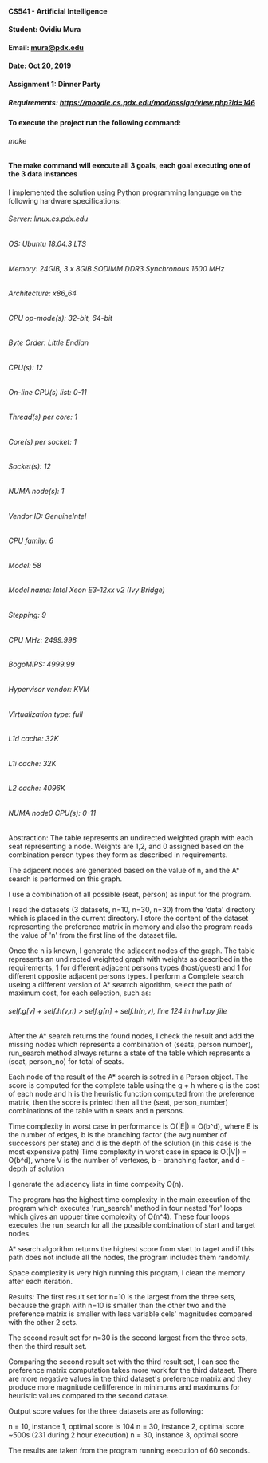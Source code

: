 #### CS541 - Artificial Intelligence
#### Student: Ovidiu Mura
#### Email: mura@pdx.edu
#### Date: Oct 20, 2019
#### Assignment 1: Dinner Party
##### Requirements: https://moodle.cs.pdx.edu/mod/assign/view.php?id=146

#### To execute the project run the following command:
###### make
#### 
#### The make command will execute all 3 goals, each goal executing one of the 3 data instances
#### 

I implemented the solution using Python programming language on the following hardware specifications:

###### Server: linux.cs.pdx.edu
###### OS: Ubuntu 18.04.3 LTS
###### Memory: 24GiB, 3 x 8GiB SODIMM DDR3 Synchronous 1600 MHz
###### Architecture:        x86_64
###### CPU op-mode(s):      32-bit, 64-bit
###### Byte Order:          Little Endian
###### CPU(s):              12
###### On-line CPU(s) list: 0-11
###### Thread(s) per core:  1
###### Core(s) per socket:  1
###### Socket(s):           12
###### NUMA node(s):        1
###### Vendor ID:           GenuineIntel
###### CPU family:          6
###### Model:               58
###### Model name:          Intel Xeon E3-12xx v2 (Ivy Bridge)
###### Stepping:            9
###### CPU MHz:             2499.998
###### BogoMIPS:            4999.99
###### Hypervisor vendor:   KVM
###### Virtualization type: full
###### L1d cache:           32K
###### L1i cache:           32K
###### L2 cache:            4096K
###### NUMA node0 CPU(s):   0-11

Abstraction: The table represents an undirected weighted graph with each seat representing a node. Weights are 1,2, and
0 assigned based on the combination person types they form as described in requirements.

The adjacent nodes are generated based on the value of n, and the A* search is performed on this graph. 

I use a combination of all possible (seat, person) as input for the program.

I read the datasets (3 datasets, n=10, n=30, n=30) from the 'data' directory which is placed in the current directory.
I store the content of the dataset representing the preference matrix in memory and also the program reads the value of
'n' from the first line of the dataset file.

Once the n is known, I generate the adjacent nodes of the graph. The table represents an undirected weighted graph with
weights as described in the requirements, 1 for different adjacent persons types (host/guest) and 1 for different opposite adjacent persons types.
I perform a Complete search useing a different version of A* searrch algorithm, select the path of maximum cost, for each selection, such as: 
###### self.g[v] + self.h(v,n) > self.g[n] + self.h(n,v), line 124 in hw1.py file

After the A* search returns the found nodes, I check the result and add the missing nodes which represents a combination
of (seats, person number), run_search method always returns a state of the table which represents a (seat, person_no) for total of seats.

Each node of the result of the A* search is sotred in a Person object. The score is computed for the complete table using
the g + h where g is the cost of each node and h is the heuristic function computed from the preference matrix, then the
score is printed then all the (seat, person_number) combinations of the table with n seats and n persons.

Time complexity in worst case in performance is O(|E|) = O(b^d), where E is the number of edges,
b is the branching factor (the avg number of successors per state) and d is the depth of the solution
(in this case is the most expensive path)
Time complexity in worst case in space is O(|V|) = O(b^d), where V is the number of vertexes, b - branching
factor, and d - depth of solution

I generate the adjacency lists in time compexity O(n).

The program has the highest time complexity in the main execution of the program which executes 'run_search' method in
four nested 'for' loops which gives an uppuer time complexity of O(n^4). These four loops executes the run_search for all the
possible combination of start and target nodes.

A* search algorithm returns the highest score from start to taget and if this path does not include all the nodes, the program
includes them randomly.

Space complexity is very high running this program, I clean the memory after each iteration.

Results:
The first result set for n=10 is the largest from the three sets, because the graph with n=10 is smaller than the other
two and the preference matrix is smaller with less variable cels' magnitudes compared with the other 2 sets.

The second result set for n=30 is the second largest from the three sets, then the third result set.

Comparing the second result set with the third result set, I can see the preference matrix computation takes more work
for the third dataset. There are more negative values in the third dataset's preference matrix and they produce more
magnitude defifference in minimums and maximums for heuristic values compared to the second datase.

Output score values for the three datasets are as following:

n = 10, instance 1, optimal score is 104
n = 30, instance 2, optimal score ~500s (231 during 2 hour execution)
n = 30, instance 3, optimal score 

The results are taken from the program running execution of 60 seconds.

